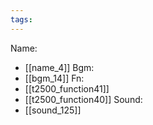 ```yaml
---
tags:
---
```

Name:
- [[name_4]]
Bgm:
- [[bgm_14]]
Fn:
- [[t2500_function41]]
- [[t2500_function40]]
Sound:
- [[sound_125]]
